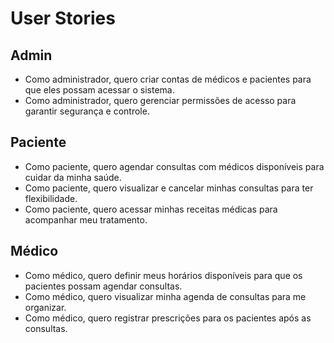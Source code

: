 # User Stories

## Admin
- Como administrador, quero criar contas de médicos e pacientes para que eles possam acessar o sistema.
- Como administrador, quero gerenciar permissões de acesso para garantir segurança e controle.

## Paciente
- Como paciente, quero agendar consultas com médicos disponíveis para cuidar da minha saúde.
- Como paciente, quero visualizar e cancelar minhas consultas para ter flexibilidade.
- Como paciente, quero acessar minhas receitas médicas para acompanhar meu tratamento.

## Médico
- Como médico, quero definir meus horários disponíveis para que os pacientes possam agendar consultas.
- Como médico, quero visualizar minha agenda de consultas para me organizar.
- Como médico, quero registrar prescrições para os pacientes após as consultas.
